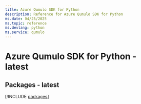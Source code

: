 ```yaml
---
title: Azure Qumulo SDK for Python
description: Reference for Azure Qumulo SDK for Python
ms.date: 04/25/2025
ms.topic: reference
ms.devlang: python
ms.service: qumulo
---
```

# Azure Qumulo SDK for Python - latest
## Packages - latest
[!INCLUDE [packages](qumulo-index.md)]